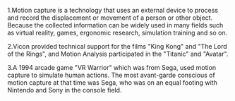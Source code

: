 1.Motion capture is a technology that uses an external device to process and record the displacement or movement of a person or other object. Because the collected information can be widely used in many fields such as virtual reality, games, ergonomic research, simulation training and so on.

2.Vicon provided technical support for the films "King Kong" and "The Lord of the Rings", and Motion Analysis participated in the "Titanic" and "Avatar".

3.A 1994 arcade game "VR Warrior" which was from Sega, used motion capture to simulate human actions. The most avant-garde conscious of motion capture at that time was Sega, who was on an equal footing with Nintendo and Sony in the console field. 


